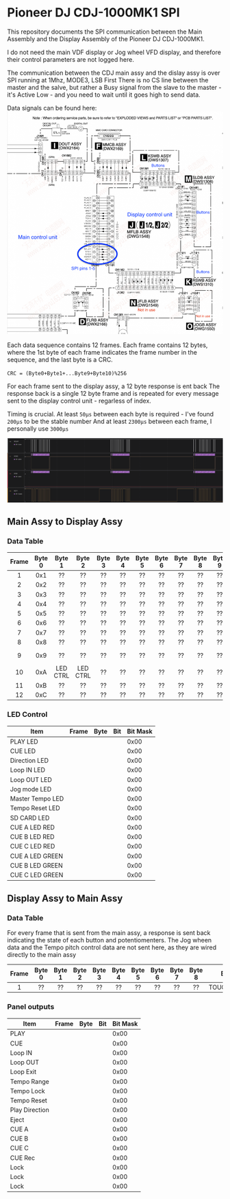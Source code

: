 
# Pioneer DJ CDJ-1000MK1 SPI

This repository documents the SPI communication between the Main Assembly and the Display Assembly of the Pioneer DJ CDJ-1000MK1.

I do not need the main VDF display or Jog wheel VFD display, and therefore their control parameters are not logged here.

The communication between the CDJ main assy and the dislay assy is over SPI running at 1Mhz, MODE3, LSB First
There is no CS line between the master and the salve, but rather a Busy signal from the slave to the master - it's Active Low - and you need to wait until it goes high to send data.

Data signals can be found here:
![spi signals](/resources/cdj_1000_component_map-spi_pins.png)

Each data sequence contains 12 frames.
Each frame contains 12 bytes, where the 1st byte of each frame indicates the frame number in the sequence, and the last byte is a CRC. 

``CRC = (Byte0+Byte1+...Byte9+Byte10)%256``


For each frame sent to the display assy, a 12 byte response is ent back
The response back is a single 12 byte frame and is repeated for every message sent to the display control unit - regarless of index.

Timing is crucial. At least ``50μs`` between each byte is required - I've found ``200μs`` to be the stable number
And at least ``2300μs`` between each frame, I personally use ``3000μs``

![spi la](/resources/cdj1000_mk1_logic_analyzer.png)


## Main Assy to Display Assy

### Data Table
| Frame | Byte 0 | Byte 1 | Byte 2 | Byte 3 | Byte 4 | Byte 5 | Byte 6 | Byte 7 | Byte 8 | Byte 9 | Byte 10 | Byte 11 |
| :---: | :---: | :---: | :---: | :---: | :---: | :---: | :---: | :---: | :---: | :---: | :---: | :---: |
| 1 |  0x1 | ?? | ?? | ?? | ?? | ?? | ?? | ?? | ?? | ?? | ?? | CRC |
| 2 |  0x2| ?? | ?? | ?? | ?? | ?? | ?? | ?? | ?? | ?? | ?? | CRC |
| 3 |  0x3| ?? | ?? | ?? | ?? | ?? | ?? | ?? | ?? | ?? | ?? | CRC |
| 4 |  0x4| ?? | ?? | ?? | ?? | ?? | ?? | ?? | ?? | ?? | ?? | CRC |
| 5 |  0x5| ?? | ?? | ?? | ?? | ?? | ?? | ?? | ?? | ?? | ?? | CRC |
| 6 |  0x6| ?? | ?? | ?? | ?? | ?? | ?? | ?? | ?? | ?? | ?? | CRC |
| 7 |  0x7| ?? | ?? | ?? | ?? | ?? | ?? | ?? | ?? | ?? | ?? | CRC |
| 8 |  0x8| ?? | ?? | ?? | ?? | ?? | ?? | ?? | ?? | ?? | ?? | CRC |
| 9 |  0x9| ?? | ?? | ?? | ?? | ?? | ?? | ?? | ?? | ?? | LED CTRL |CRC |
| 10 |  0xA| LED CTRL | LED CTRL | ?? | ?? | ?? | ?? | ?? | ?? | ?? | ?? | CRC |
| 11 |  0xB| ?? | ?? | ?? | ?? | ?? | ?? | ?? | ?? | ?? | ?? | CRC |
| 12 |  0xC| ?? | ?? | ?? | ?? | ?? | ?? | ?? | ?? | ?? | ?? | CRC |





### LED Control
| Item | Frame |  Byte| Bit | Bit Mask |
|---|---|---|---|---|
| PLAY LED|  |  |  | 0x00 | 
| CUE  LED|  |  |  | 0x00 | 
| Direction  LED|  |  |  | 0x00 | 
| Loop IN  LED|  |  |  | 0x00 | 
| Loop OUT LED |  |  |  | 0x00 | 
| Jog mode LED  |  |  |  | 0x00 | 
| Master Tempo LED  |  |  |  | 0x00 | 
| Tempo Reset LED  |  |  |  | 0x00 | 
| SD CARD LED  |  |  |  | 0x00 | 
| CUE A LED RED |  |  |  | 0x00 | 
| CUE B LED RED|  |  |  | 0x00 | 
| CUE C LED RED |  |  |  | 0x00 | 
| CUE A LED GREEN |  |  |  | 0x00 | 
| CUE B LED GREEN|  |  |  | 0x00 | 
| CUE C LED GREEN |  |  |  | 0x00 |





## Display Assy to Main Assy

### Data Table
For every frame that is sent from the main assy, a response is sent back indicating the state of each button and potentiomenters.
The Jog wheen data and the Tempo pitch control data are not sent here, as they are wired directly to the main assy

| Frame | Byte 0 | Byte 1 | Byte 2 | Byte 3 | Byte 4 | Byte 5 | Byte 6 | Byte 7 | Byte 8 | Byte 9 | Byte 10 | Byte 11 |
| :---: | :---: | :---: | :---: | :---: | :---: | :---: | :---: | :---: | :---: | :---: | :---: | :---: |
| 1 | ??| ?? | ?? | ?? | ?? | ?? | ?? | ?? | ?? | TOUCH/BREAK | RELEAE/START | ?? | CRC |


### Panel outputs

| Item | Frame |  Byte| Bit | Bit Mask |
|---|---|---|---|---|
| PLAY  |  |  |  | 0x00 | 
| CUE  |  |  |  | 0x00 | 
| Loop IN  |  |  |  | 0x00 | 
| Loop OUT  |  |  |  | 0x00 | 
| Loop Exit  |  |  |  | 0x00 | 
| Tempo Range  |  |  |  | 0x00 | 
| Tempo Lock  |  |  |  | 0x00 | 
| Tempo Reset  |  |  |  | 0x00 | 
| Play Direction  |  |  |  | 0x00 | 
| Eject  |  |  |  | 0x00 | 
| CUE A  |  |  |  | 0x00 | 
| CUE B  |  |  |  | 0x00 | 
| CUE C  |  |  |  | 0x00 | 
| CUE Rec  |  |  |  | 0x00 | 
| Lock  |  |  |  | 0x00 | 
| Lock  |  |  |  | 0x00 | 
| Lock  |  |  |  | 0x00 | 